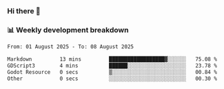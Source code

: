 ### Hi there 👋

### 📊 Weekly development breakdown
<!--START_SECTION:waka-->

```txt
From: 01 August 2025 - To: 08 August 2025

Markdown         13 mins         ██████████████████▓░░░░░░   75.08 %
GDScript3        4 mins          ██████░░░░░░░░░░░░░░░░░░░   23.78 %
Godot Resource   0 secs          ▒░░░░░░░░░░░░░░░░░░░░░░░░   00.84 %
Other            0 secs          ░░░░░░░░░░░░░░░░░░░░░░░░░   00.30 %
```

<!--END_SECTION:waka-->
